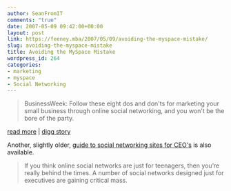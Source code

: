 ```yaml
---
author: SeanFromIT
comments: "true"
date: 2007-05-09 09:42:00+00:00
layout: post
link: https://feeney.mba/2007/05/09/avoiding-the-myspace-mistake/
slug: avoiding-the-myspace-mistake
title: Avoiding the MySpace Mistake
wordpress_id: 264
categories:
- marketing
- myspace
- Social Networking
---
```


<blockquote>BusinessWeek: Follow these eight dos and don'ts for marketing your small business through online social networking, and you won't be the bore of the party.</blockquote>

  
  
[read more](http://www.businessweek.com/smallbiz/content/may2007/sb20070508_239968.htm?chan=smallbiz_smallbiz+index+page_top+stories) | [digg story](http://digg.com/business_finance/Avoiding_the_MySpace_Mistake)  
  
Another, slightly older, [guide to social networking sites for CEO's](http://www.businessweek.com/technology/ceo_tipsheet/2006_5.htm) is also available.  
  


<blockquote>If you think online social networks are just for teenagers, then you’re really behind the times. A number of social networks designed just for executives are gaining critical mass.</blockquote>
